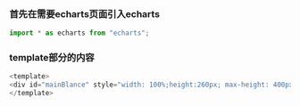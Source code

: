 ### 首先在需要echarts页面引入echarts  

```javascript
import * as echarts from "echarts";
```

### template部分的内容

```javascript
<template>
<div id="mainBlance" style="width: 100%;height:260px; max-height: 400px;">
</template>
```
